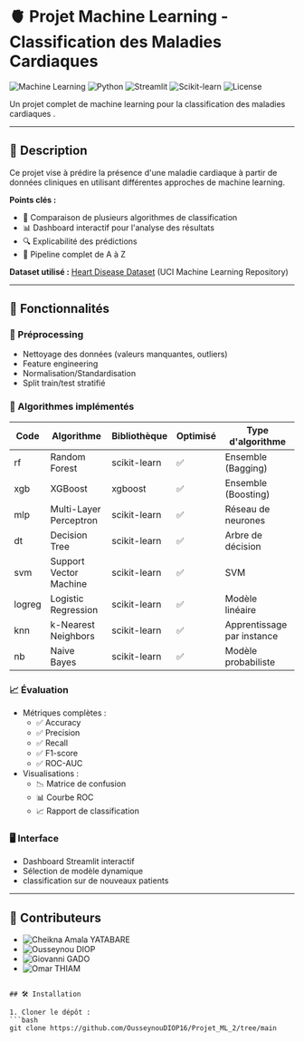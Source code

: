 # 🫀 Projet Machine Learning - Classification des Maladies Cardiaques

![Machine Learning](https://img.shields.io/badge/Machine_Learning-Heart_Disease-blue)
![Python](https://img.shields.io/badge/Python-3.11-green)
![Streamlit](https://img.shields.io/badge/Streamlit-Dashboard-orange)
![Scikit-learn](https://img.shields.io/badge/Scikit--learn-1.3.0-blue)
![License](https://img.shields.io/badge/License-MIT-green)

Un projet complet de machine learning pour la classification des maladies cardiaques .

---

## 📝 Description

Ce projet vise à prédire la présence d'une maladie cardiaque à partir de données cliniques en utilisant différentes approches de machine learning. 

**Points clés :**
- 🧠 Comparaison de plusieurs algorithmes de classification
- 📊 Dashboard interactif pour l'analyse des résultats
- 🔍 Explicabilité des prédictions
- 🚀 Pipeline complet de A à Z

**Dataset utilisé :** [Heart Disease Dataset](https://archive.ics.uci.edu/dataset/45/heart+disease) (UCI Machine Learning Repository)

---

## 🎯 Fonctionnalités

### 🔧 Préprocessing
- Nettoyage des données (valeurs manquantes, outliers)
- Feature engineering
- Normalisation/Standardisation
- Split train/test stratifié

### 🤖 Algorithmes implémentés

| Code  | Algorithme                   | Bibliothèque   | Optimisé | Type d'algorithme       |
|-------|------------------------------|----------------|----------|-------------------------|
| rf    | Random Forest                | scikit-learn   | ✅       | Ensemble (Bagging)      |
| xgb   | XGBoost                      | xgboost        | ✅       | Ensemble (Boosting)     |
| mlp   | Multi-Layer Perceptron        | scikit-learn   | ✅       | Réseau de neurones     |
| dt    | Decision Tree                 | scikit-learn   | ✅       | Arbre de décision      |
| svm   | Support Vector Machine        | scikit-learn   | ✅       | SVM                    |
| logreg| Logistic Regression           | scikit-learn   | ✅       | Modèle linéaire        |
| knn   | k-Nearest Neighbors           | scikit-learn   | ✅       | Apprentissage par instance |
| nb    | Naive Bayes                   | scikit-learn   | ✅       | Modèle probabiliste    |
### 📈 Évaluation
- Métriques complètes :
  - ✅ Accuracy
  - ✅ Precision
  - ✅ Recall
  - ✅ F1-score
  - ✅ ROC-AUC
- Visualisations :
  - 📉 Matrice de confusion
  - 📊 Courbe ROC
  - 📈 Rapport de classification

### 🖥️ Interface
- Dashboard Streamlit interactif
- Sélection de modèle dynamique
- classification sur de nouveaux patients

---
## 🤝 Contributeurs

- ![Cheikna Amala YATABARE](https://img.shields.io/badge/Contributor-Cheikna_Amala-blue)
- ![Ousseynou DIOP](https://img.shields.io/badge/Contributor-Ousseynou_Diop-green)
- ![Giovanni GADO](https://img.shields.io/badge/Contributor-Giovanni_Gado-orange)
- ![Omar THIAM](https://img.shields.io/badge/Contributor-Omar_Thiam-red)

```

## 🛠️ Installation

1. Cloner le dépôt :
```bash
git clone https://github.com/OusseynouDIOP16/Projet_ML_2/tree/main


